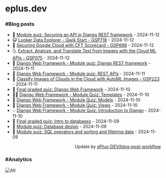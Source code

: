 # eplus.dev

### #Blog posts

<!-- BLOG-POST-LIST:START -->
 - 🧰 [Module quiz: Securing an API in Django REST framework](https://eplus.dev/module-quiz-securing-an-api-in-django-rest-framework) - 2024-11-12
 - 😺 [Looker Data Explorer - Qwik Start - GSP718](https://eplus.dev/looker-data-explorer-qwik-start-gsp718) - 2024-11-12
 - 🗽 [Securing Google Cloud with CFT Scorecard - GSP698](https://eplus.dev/securing-google-cloud-with-cft-scorecard-gsp698) - 2024-11-12
 - 🌜 [Extract, Analyze, and Translate Text from Images with the Cloud ML APIs - GSP075](https://eplus.dev/extract-analyze-and-translate-text-from-images-with-the-cloud-ml-apis-gsp075) - 2024-11-12
 - 📝 [Django Web Framework - Module quiz: Django REST framework](https://eplus.dev/django-web-framework-module-quiz-django-rest-framework) - 2024-11-11
 - 🚀 [Django Web Framework - Module quiz: REST APIs](https://eplus.dev/django-web-framework-module-quiz-rest-apis) - 2024-11-11
 - 💼 [Classify Images of Clouds in the Cloud with AutoML Images - GSP223](https://eplus.dev/classify-images-of-clouds-in-the-cloud-with-automl-images-gsp223) - 2024-11-11
 - 🦣 [Final graded quiz: Django Web Framework](https://eplus.dev/final-graded-quiz-django-web-framework) - 2024-11-10
 - 👨‍🏫 [Django Web Framework - Module Quiz: Templates](https://eplus.dev/django-web-framework-module-quiz-templates) - 2024-11-10
 - 🔭 [Django Web Framework - Module Quiz: Models](https://eplus.dev/django-web-framework-module-quiz-models) - 2024-11-10
 - 🤡 [Django Web Framework - Module Quiz: Views](https://eplus.dev/django-web-framework-module-quiz-views) - 2024-11-10
 - 💡 [Django Web Framework - Module Quiz: Introduction to Django](https://eplus.dev/django-web-framework-module-quiz-introduction-to-django) - 2024-11-10
 - 🦣 [Final graded quiz: Intro to databases](https://eplus.dev/final-graded-quiz-intro-to-databases) - 2024-11-09
 - 💪 [Module quiz: Database design](https://eplus.dev/module-quiz-database-design) - 2024-11-09
 - 🤡 [Module quiz: SQL operators and sorting and filtering data](https://eplus.dev/module-quiz-sql-operators-and-sorting-and-filtering-data) - 2024-11-09<!-- BLOG-POST-LIST:END -->

<div align="right">
  Update by <a target="_blank"
    href="https://github.com/ePlus-DEV/blog-post-workflow">ePlus-DEV/blog-post-workflow</a>
</div>

### #Analytics
![Alt](https://repobeats.axiom.co/api/embed/9990f7cddfbad8d834990b10ccad05f81ac1096f.svg "Repobeats analytics image")
